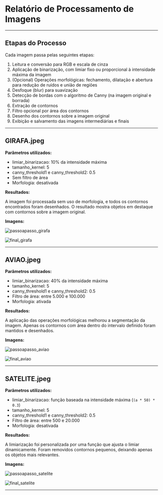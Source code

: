 # Relatório de Processamento de Imagens


---

## Etapas do Processo

Cada imagem passa pelas seguintes etapas:

1. Leitura e conversão para RGB e escala de cinza
2. Aplicação de binarização, com limiar fixo ou proporcional à intensidade máxima da imagem
3. (Opcional) Operações morfológicas: fechamento, dilatação e abertura para redução de ruídos e união de regiões
4. Desfoque (blur) para suavização
5. Detecção de bordas com o algoritmo de Canny (na imagem original e borrada)
6. Extração de contornos
7. Filtro opcional por área dos contornos
8. Desenho dos contornos sobre a imagem original
9. Exibição e salvamento das imagens intermediárias e finais

---

## GIRAFA.jpeg

**Parâmetros utilizados:**

- limiar_binarizacao: 10% da intensidade máxima
- tamanho_kernel: 5  
- canny_threshold1 e canny_threshold2: 0.5  
- Sem filtro de área  
- Morfologia: desativada

**Resultados:**

A imagem foi processada sem uso de morfologia, e todos os contornos encontrados foram desenhados. O resultado mostra objetos em destaque com contornos sobre a imagem original.

**Imagens:**

![passoapasso_girafa](https://github.com/user-attachments/assets/9ba97cb8-a820-4ba7-8720-e18b26e73f26)

![final_girafa](https://github.com/user-attachments/assets/2263b0a8-90c4-4809-9c9a-d17426ee02e8)


---

## AVIAO.jpeg

**Parâmetros utilizados:**

- limiar_binarizacao: 40% da intensidade máxima
- tamanho_kernel: 5  
- canny_threshold1 e canny_threshold2: 0.5  
- Filtro de área: entre 5.000 e 100.000  
- Morfologia: ativada

**Resultados:**

A aplicação das operações morfológicas melhorou a segmentação da imagem. Apenas os contornos com área dentro do intervalo definido foram mantidos e desenhados.

**Imagens:**

![passoapasso_aviao](https://github.com/user-attachments/assets/b3342991-7df8-4160-8725-95779b8a6df3)

![final_aviao](https://github.com/user-attachments/assets/a925f181-c0e2-4c05-86c5-cc159aa86da3)


---

## SATELITE.jpeg

**Parâmetros utilizados:**

- limiar_binarizacao: função baseada na intensidade máxima (`(a * 50) * 0.3`)  
- tamanho_kernel: 5  
- canny_threshold1 e canny_threshold2: 0.5  
- Filtro de área: entre 500 e 20.000  
- Morfologia: desativada

**Resultados:**

A limiarização foi personalizada por uma função que ajusta o limiar dinamicamente. Foram removidos contornos pequenos, deixando apenas os objetos mais relevantes.

**Imagens:**

![passoapasso_satelite](https://github.com/user-attachments/assets/0592d0f8-a441-4bfd-85af-59604c9d586c)

![final_satelite](https://github.com/user-attachments/assets/e4a555ee-558a-4f87-8f42-f78e490e7f08)


---
